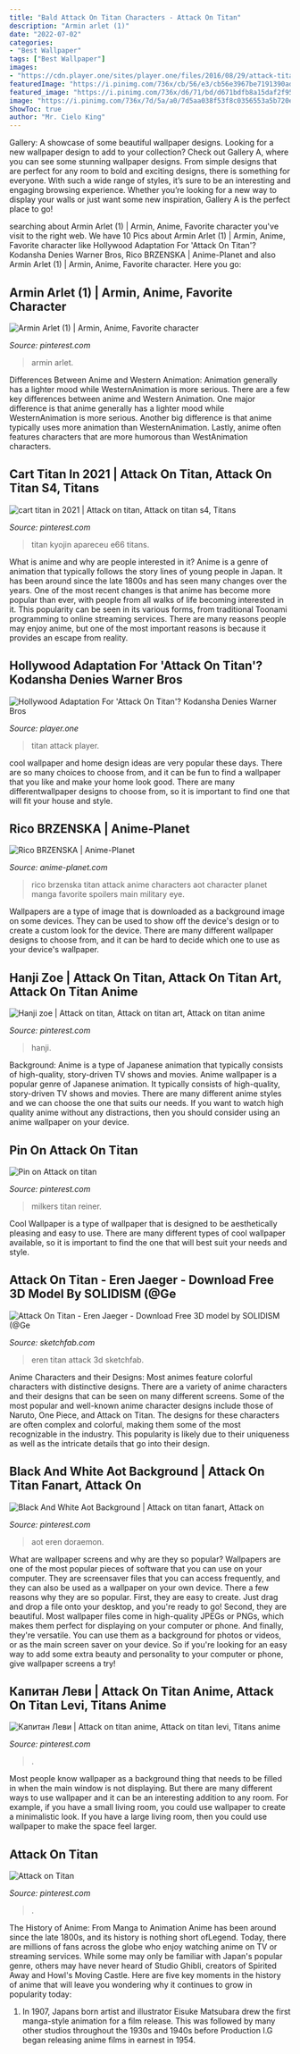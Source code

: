 ```yaml
---
title: "Bald Attack On Titan Characters - Attack On Titan"
description: "Armin arlet (1)"
date: "2022-07-02"
categories:
- "Best Wallpaper"
tags: ["Best Wallpaper"]
images:
- "https://cdn.player.one/sites/player.one/files/2016/08/29/attack-titan-wings-freedom-koei-tecmo.jpg"
featuredImage: "https://i.pinimg.com/736x/cb/56/e3/cb56e3967be7191390adb85a58b74e9e.jpg"
featured_image: "https://i.pinimg.com/736x/d6/71/bd/d671bdfb8a15daf2f95d7e4f9f44129c.jpg"
image: "https://i.pinimg.com/736x/7d/5a/a0/7d5aa038f53f8c0356553a5b720e3885.jpg"
ShowToc: true
author: "Mr. Cielo King"
---
```



Gallery: A showcase of some beautiful wallpaper designs.
Looking for a new wallpaper design to add to your collection? Check out Gallery A, where you can see some stunning wallpaper designs. From simple designs that are perfect for any room to bold and exciting designs, there is something for everyone. With such a wide range of styles, it’s sure to be an interesting and engaging browsing experience. Whether you’re looking for a new way to display your walls or just want some new inspiration, Gallery A is the perfect place to go!
		
		
		
		
		
		
		
	

		
searching about Armin Arlet (1) | Armin, Anime, Favorite character you've visit to the right web. We have 10 Pics about Armin Arlet (1) | Armin, Anime, Favorite character like Hollywood Adaptation For &#039;Attack On Titan&#039;? Kodansha Denies Warner Bros, Rico BRZENSKA | Anime-Planet and also Armin Arlet (1) | Armin, Anime, Favorite character. Here you go:
		
    
## Armin Arlet (1) | Armin, Anime, Favorite Character

<img loading=lazy src="https://i.pinimg.com/736x/58/c4/c6/58c4c6b1cccec324768625ee9b8e0a42.jpg" onerror="this.onerror=null;this.src='https://tse4.mm.bing.net/th?id=OIP.ES6_CyohsHqNa5W6_aiWQAHaEK&amp;pid=15.1';" alt="Armin Arlet (1) | Armin, Anime, Favorite character">

_Source: pinterest.com_

>armin arlet. 

	

Differences Between Anime and Western Animation: Animation generally has a lighter mood while WesternAnimation is more serious.
There are a few key differences between anime and Western Animation. One major difference is that anime generally has a lighter mood while WesternAnimation is more serious. Another big difference is that anime typically uses more animation than WesternAnimation. Lastly, anime often features characters that are more humorous than WestAnimation characters.

    
## Cart Titan In 2021 | Attack On Titan, Attack On Titan S4, Titans

<img loading=lazy src="https://i.pinimg.com/736x/6e/42/a2/6e42a221dc816a3b8f98c31a6f5bd285.jpg" onerror="this.onerror=null;this.src='https://tse4.mm.bing.net/th?id=OIP.gftaV43G0aBTF7re7rR64wHaEK&amp;pid=15.1';" alt="cart titan in 2021 | Attack on titan, Attack on titan s4, Titans">

_Source: pinterest.com_

>titan kyojin apareceu e66 titans. 

	

What is anime and why are people interested in it?
Anime is a genre of animation that typically follows the story lines of young people in Japan. It has been around since the late 1800s and has seen many changes over the years. One of the most recent changes is that anime has become more popular than ever, with people from all walks of life becoming interested in it. This popularity can be seen in its various forms, from traditional Toonami programming to online streaming services. There are many reasons people may enjoy anime, but one of the most important reasons is because it provides an escape from reality.

    
## Hollywood Adaptation For &#039;Attack On Titan&#039;? Kodansha Denies Warner Bros

<img loading=lazy src="https://cdn.player.one/sites/player.one/files/2016/08/29/attack-titan-wings-freedom-koei-tecmo.jpg" onerror="this.onerror=null;this.src='https://tse1.mm.bing.net/th?id=OIP.F_t2v-2ArNDmDHAEQGX6mAHaEb&amp;pid=15.1';" alt="Hollywood Adaptation For &#039;Attack On Titan&#039;? Kodansha Denies Warner Bros">

_Source: player.one_

>titan attack player. 

	

cool wallpaper and home design ideas are very popular these days. There are so many choices to choose from, and it can be fun to find a wallpaper that you like and make your home look good. There are many differentwallpaper designs to choose from, so it is important to find one that will fit your house and style.

    
## Rico BRZENSKA | Anime-Planet

<img loading=lazy src="https://www.anime-planet.com/images/characters/rico-brzenska-49628.jpg" onerror="this.onerror=null;this.src='https://tse2.mm.bing.net/th?id=OIP.GLwMui4CP1mdF7oywFQLSQAAAA&amp;pid=15.1';" alt="Rico BRZENSKA | Anime-Planet">

_Source: anime-planet.com_

>rico brzenska titan attack anime characters aot character planet manga favorite spoilers main military eye. 

	

Wallpapers are a type of image that is downloaded as a background image on some devices. They can be used to show off the device's design or to create a custom look for the device. There are many different wallpaper designs to choose from, and it can be hard to decide which one to use as your device's wallpaper.

    
## Hanji Zoe | Attack On Titan, Attack On Titan Art, Attack On Titan Anime

<img loading=lazy src="https://i.pinimg.com/736x/31/26/dd/3126dd7160ee0cee0b364175fe3daa25.jpg" onerror="this.onerror=null;this.src='https://tse3.mm.bing.net/th?id=OIP.JLxn9EI8kArKG-jKEJDDHQHaKX&amp;pid=15.1';" alt="Hanji zoe | Attack on titan, Attack on titan art, Attack on titan anime">

_Source: pinterest.com_

>hanji. 

	

Background: Anime is a type of Japanese animation that typically consists of high-quality, story-driven TV shows and movies.
Anime wallpaper is a popular genre of Japanese animation. It typically consists of high-quality, story-driven TV shows and movies. There are many different anime styles and we can choose the one that suits our needs. If you want to watch high quality anime without any distractions, then you should consider using an anime wallpaper on your device.

    
## Pin On Attack On Titan

<img loading=lazy src="https://i.pinimg.com/736x/d6/71/bd/d671bdfb8a15daf2f95d7e4f9f44129c.jpg" onerror="this.onerror=null;this.src='https://tse2.mm.bing.net/th?id=OIP.sPG9-A_kcOSkl1dvUdUnBgAAAA&amp;pid=15.1';" alt="Pin on Attack on titan">

_Source: pinterest.com_

>milkers titan reiner. 

	

Cool Wallpaper is a type of wallpaper that is designed to be aesthetically pleasing and easy to use. There are many different types of cool wallpaper available, so it is important to find the one that will best suit your needs and style.

    
## Attack On Titan - Eren Jaeger - Download Free 3D Model By SOLIDISM (@Ge

<img loading=lazy src="https://media.sketchfab.com/models/9fdbeb32f5764055b3e8728448949b95/thumbnails/aa9c5666f50a4d5ba7e94342a40049c0/7cd01dc77b9748bdae033b4dcaf302ad.jpeg" onerror="this.onerror=null;this.src='https://tse3.mm.bing.net/th?id=OIP.8lIKBPlOIXgwYbac4f9kzQHaEK&amp;pid=15.1';" alt="Attack On Titan - Eren Jaeger - Download Free 3D model by SOLIDISM (@Ge">

_Source: sketchfab.com_

>eren titan attack 3d sketchfab. 

	

Anime Characters and their Designs: Most animes feature colorful characters with distinctive designs.
There are a variety of anime characters and their designs that can be seen on many different screens. Some of the most popular and well-known anime character designs include those of Naruto, One Piece, and Attack on Titan. The designs for these characters are often complex and colorful, making them some of the most recognizable in the industry. This popularity is likely due to their uniqueness as well as the intricate details that go into their design.

    
## Black And White Aot Background | Attack On Titan Fanart, Attack On

<img loading=lazy src="https://i.pinimg.com/736x/7d/5a/a0/7d5aa038f53f8c0356553a5b720e3885.jpg" onerror="this.onerror=null;this.src='https://tse4.mm.bing.net/th?id=OIP.M09R0szd4oyPNgoMRBnpXQHaMS&amp;pid=15.1';" alt="Black And White Aot Background | Attack on titan fanart, Attack on">

_Source: pinterest.com_

>aot eren doraemon. 

	

What are wallpaper screens and why are they so popular?
Wallpapers are one of the most popular pieces of software that you can use on your computer. They are screensaver files that you can access frequently, and they can also be used as a wallpaper on your own device. There a few reasons why they are so popular. First, they are easy to create. Just drag and drop a file onto your desktop, and you're ready to go! Second, they are beautiful. Most wallpaper files come in high-quality JPEGs or PNGs, which makes them perfect for displaying on your computer or phone. And finally, they're versatile. You can use them as a background for photos or videos, or as the main screen saver on your device. So if you're looking for an easy way to add some extra beauty and personality to your computer or phone, give wallpaper screens a try!

    
## Капитан Леви | Attack On Titan Anime, Attack On Titan Levi, Titans Anime

<img loading=lazy src="https://i.pinimg.com/736x/28/ac/ba/28acba5dcb4a05fc9d1b1b72dcda7c5b.jpg" onerror="this.onerror=null;this.src='https://tse2.mm.bing.net/th?id=OIP.MnjInFwjvjWW_uszLZW9OQHaNK&amp;pid=15.1';" alt="Капитан Леви | Attack on titan anime, Attack on titan levi, Titans anime">

_Source: pinterest.com_

>. 

	

Most people know wallpaper as a background thing that needs to be filled in when the main window is not displaying. But there are many different ways to use wallpaper and it can be an interesting addition to any room. For example, if you have a small living room, you could use wallpaper to create a minimalistic look. If you have a large living room, then you could use wallpaper to make the space feel larger.

    
## Attack On Titan

<img loading=lazy src="https://i.pinimg.com/736x/cb/56/e3/cb56e3967be7191390adb85a58b74e9e.jpg" onerror="this.onerror=null;this.src='https://tse4.mm.bing.net/th?id=OIP.f065t74DKsm5SJn2QmWS6gHaI4&amp;pid=15.1';" alt="Attack on Titan">

_Source: pinterest.com_

>. 

	

The History of Anime: From Manga to Animation
Anime has been around since the late 1800s, and its history is nothing short ofLegend. Today, there are millions of fans across the globe who enjoy watching anime on TV or streaming services. While some may only be familiar with Japan's popular genre, others may have never heard of Studio Ghibli, creators of Spirited Away and Howl's Moving Castle. Here are five key moments in the history of anime that will leave you wondering why it continues to grow in popularity today:
1) In 1907, Japans born artist and illustrator Eisuke Matsubara drew the first manga-style animation for a film release. This was followed by many other studios throughout the 1930s and 1940s before Production I.G began releasing anime films in earnest in 1954.

